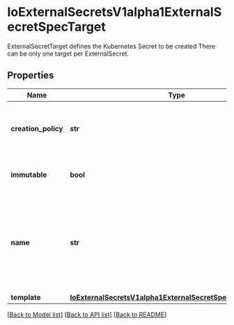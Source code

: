 # IoExternalSecretsV1alpha1ExternalSecretSpecTarget

ExternalSecretTarget defines the Kubernetes Secret to be created There can be only one target per ExternalSecret.
## Properties
Name | Type | Description | Notes
------------ | ------------- | ------------- | -------------
**creation_policy** | **str** | CreationPolicy defines rules on how to create the resulting Secret Defaults to &#39;Owner&#39; | [optional] 
**immutable** | **bool** | Immutable defines if the final secret will be immutable | [optional] 
**name** | **str** | Name defines the name of the Secret resource to be managed This field is immutable Defaults to the .metadata.name of the ExternalSecret resource | [optional] 
**template** | [**IoExternalSecretsV1alpha1ExternalSecretSpecTargetTemplate**](IoExternalSecretsV1alpha1ExternalSecretSpecTargetTemplate.md) |  | [optional] 

[[Back to Model list]](../README.md#documentation-for-models) [[Back to API list]](../README.md#documentation-for-api-endpoints) [[Back to README]](../README.md)


